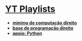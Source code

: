 # [**YT Playlists**](#yt-playlists)

- [**mínimo de computação direito**]
- [**base de programação direito**]
- [**apoio: Python**]

[**mínimo de computação direito**]: https://youtube.com/playlist?list=PLA2Ge9OXtzi6c2oMeLDtYR-eUckm-tFYw
[**base de programação direito**]: https://youtube.com/playlist?list=PLA2Ge9OXtzi6XumA88wWJ_xBwVQJndN6w
[**apoio: Python**]: https://youtube.com/playlist?list=PLvE-ZAFRgX8hnECDn1v9HNTI71veL3oW0
